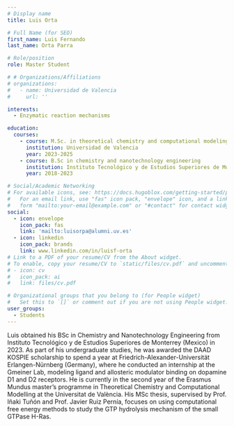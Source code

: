 ```yaml
---
# Display name
title: Luis Orta

# Full Name (for SEO)
first_name: Luis Fernando
last_name: Orta Parra

# Role/position
role: Master Student

# # Organizations/Affiliations
# organizations:
#   - name: Universidad de Valencia
#     url: ''

interests:
  - Enzymatic reaction mechanisms

education:
  courses:
    - course: M.Sc. in theoretical chemistry and computational modeling
      institution: Universidad de Valencia
      year: 2023-2025
    - course: B.Sc in chemistry and nanotechnology engineering
      institution: Instituto Tecnológico y de Estudios Superiores de Monterrey
      year: 2018-2023

# Social/Academic Networking
# For available icons, see: https://docs.hugoblox.com/getting-started/page-builder/#icons
#   For an email link, use "fas" icon pack, "envelope" icon, and a link in the
#   form "mailto:your-email@example.com" or "#contact" for contact widget.
social:
  - icon: envelope
    icon_pack: fas
    link: 'mailto:luisorpa@alumni.uv.es'
  - icon: linkedin
    icon_pack: brands
    link: www.linkedin.com/in/luisf-orta
# Link to a PDF of your resume/CV from the About widget.
# To enable, copy your resume/CV to `static/files/cv.pdf` and uncomment the lines below.
# - icon: cv
#   icon_pack: ai
#   link: files/cv.pdf

# Organizational groups that you belong to (for People widget)
#   Set this to `[]` or comment out if you are not using People widget.
user_groups:
  - Students
---
```


Luis obtained his BSc in Chemistry and Nanotechnology Engineering from Instituto Tecnológico y de Estudios Superiores de Monterrey (Mexico) in 2023. As part of his undergraduate studies, he was awarded the DAAD KOSPIE scholarship to spend a year at Friedrich-Alexander-Universität Erlangen-Nürnberg (Germany), where he conducted an internship at the Gmeiner Lab, modeling ligand and allosteric modulator binding on dopamine D1 and D2 receptors. He is currently in the second year of the Erasmus Mundus master’s programme in Theoretical Chemistry and Computational Modelling at the Universitat de València. His MSc thesis, supervised by Prof. Iñaki Tuñón and Prof. Javier Ruiz Pernía, focuses on using computational free energy methods to study the GTP hydrolysis mechanism of the small GTPase H-Ras.

